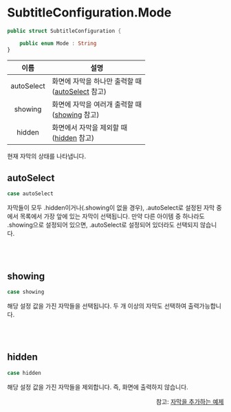 # SubtitleConfiguration.Mode

```swift
public struct SubtitleConfiguration {

    public enum Mode : String
}
```

|이름|설명|
|:--:|--|
|autoSelect|화면에 자막을 하나만 출력할 때<br>([autoSelect](#autoselect) 참고)|
|showing|화면에 자막을 여러개 출력할 때<br>([showing](#showing) 참고)|
|hidden|화면에서 자막을 제외할 때<br>([hidden](#hidden) 참고)|

현재 자막의 상태를 나타냅니다.

## autoSelect
```swift
case autoSelect
```
자막들이 모두 .hidden이거나(.showing이 없을 경우), .autoSelect로 설정된 자막 중에서 목록에서 가장 앞에 있는 자막이 선택됩니다.
만약 다른 아이템 중 하나라도 .showing으로 설정되어 있으면, .autoSelect로 설정되어 있더라도 선택되지 않습니다.

<br><br>
## showing
```swift
case showing
```
해당 설정 값을 가진 자막들을 선택됩니다. 두 개 이상의 자막도 선택하여 출력가능합니다.

<br><br>
## hidden
```swift
case hidden
```
해당 설정 값을 가진 자막들을 제외합니다. 즉, 화면에 출력하지 않습니다.

<div align="right">
참고: <a href="../../how-to-use/home.md#자막을-추가하는-예제">자막을 추가하는 예제</a>
</div>
